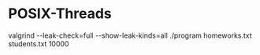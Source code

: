 # POSIX-Threads
valgrind --leak-check=full --show-leak-kinds=all ./program homeworks.txt students.txt 10000